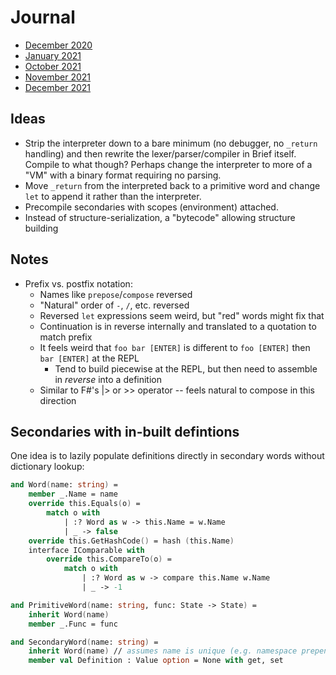 ﻿# Journal

* [December 2020](https://github.com/AshleyF/brief/blob/gh-pages/sandbox/Language/journal/DEC2020.md)
* [January 2021](https://github.com/AshleyF/brief/blob/gh-pages/sandbox/Language/journal/JAN2021.md)
* [October 2021](https://github.com/AshleyF/brief/blob/gh-pages/sandbox/Language/journal/OCT2021.md)
* [November 2021](https://github.com/AshleyF/brief/blob/gh-pages/sandbox/Language/journal/NOV2021.md)
* [December 2021](https://github.com/AshleyF/brief/blob/gh-pages/sandbox/Language/journal/DEC2021.md)

## Ideas

- Strip the interpreter down to a bare minimum (no debugger, no `_return` handling) and then rewrite the lexer/parser/compiler in Brief itself. Compile to what though? Perhaps change the interpreter to more of a "VM" with a binary format requiring no parsing.
- Move `_return` from the interpreted back to a primitive word and change `let` to append it rather than the interpreter.
- Precompile secondaries with scopes (environment) attached.
- Instead of structure-serialization, a "bytecode" allowing structure building

## Notes

- Prefix vs. postfix notation:
	- Names like `prepose`/`compose` reversed
	- "Natural" order of `-`, `/`, etc. reversed
	- Reversed `let` expressions seem weird, but "red" words might fix that
    - Continuation is in reverse internally and translated to a quotation to match prefix
    - It feels weird that `foo bar [ENTER]` is different to `foo [ENTER]` then `bar [ENTER]` at the REPL
        - Tend to build piecewise at the REPL, but then need to assemble in _reverse_ into a definition
    - Similar to F#'s |> or >> operator -- feels natural to compose in this direction

## Secondaries with in-built defintions

One idea is to lazily populate definitions directly in secondary words without dictionary lookup:

```fsharp
and Word(name: string) =
    member _.Name = name
    override this.Equals(o) =
        match o with
            | :? Word as w -> this.Name = w.Name
            | _ -> false
    override this.GetHashCode() = hash (this.Name)
    interface IComparable with
        override this.CompareTo(o) =
            match o with
                | :? Word as w -> compare this.Name w.Name
                | _ -> -1

and PrimitiveWord(name: string, func: State -> State) =
    inherit Word(name)
    member _.Func = func

and SecondaryWord(name: string) =
    inherit Word(name) // assumes name is unique (e.g. namespace prepended)
    member val Definition : Value option = None with get, set
```
